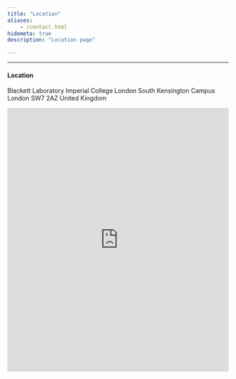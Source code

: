 ```yaml
---
title: "Location"
aliases:
    - /contact.html
hidemeta: true
description: "Location page"

---
```


---
#### Location
Blackett Laboratory
Imperial College London
South Kensington Campus
London SW7 2AZ
United Kingdom

<iframe src="https://snazzymaps.com/embed/518679" width="100%" height="600px" style="border:none;"></iframe>

